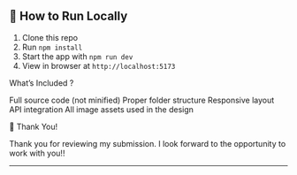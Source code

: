 
## 🚀 How to Run Locally

1. Clone this repo
2. Run `npm install`
3. Start the app with `npm run dev`
4. View in browser at `http://localhost:5173`

 What’s Included ?

 Full source code (not minified)
 Proper folder structure
 Responsive layout
 API integration
 All image assets used in the design

 🙏 Thank You!

Thank you for reviewing my submission. I look forward to the opportunity to work with you!!

---
